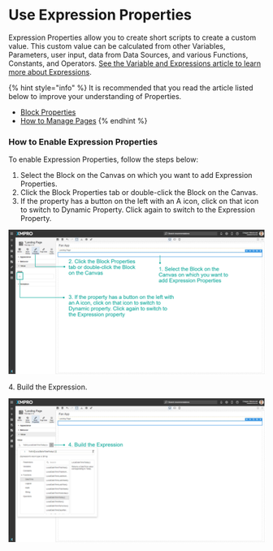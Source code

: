 # Use Expression Properties

Expression Properties allow you to create short scripts to create a custom value. This custom value can be calculated from other Variables, Parameters, user input, data from Data Sources, and various Functions, Constants, and Operators. [See the Variable and Expressions article to learn more about Expressions](../../concepts/application/variables-and-expressions.md).

{% hint style="info" %}
It is recommended that you read the article listed below to improve your understanding of Properties.

* [Block Properties](../../concepts/application/block-properties.md)
* [How to Manage Pages](manage-pages.md)
{% endhint %}

### How to Enable Expression Properties

To enable Expression Properties, follow the steps below:

1. Select the Block on the Canvas on which you want to add Expression Properties.
2. Click the Block Properties tab or double-click the Block on the Canvas.
3. If the property has a button on the left with an A icon, click on that icon to switch to Dynamic Property. Click again to switch to the Expression Property.

![](<../../.gitbook/assets/image (743).png>)

&#x20;   4\. Build the Expression.&#x20;

![](<../../.gitbook/assets/image (1715).png>)
